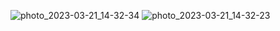 ![photo_2023-03-21_14-32-34](https://user-images.githubusercontent.com/102308733/226555399-e8228a37-a33e-468e-b329-295b491375e4.jpg)
![photo_2023-03-21_14-32-23](https://user-images.githubusercontent.com/102308733/226555435-41d4780a-01aa-4e98-8542-0ebc1517141c.jpg)
